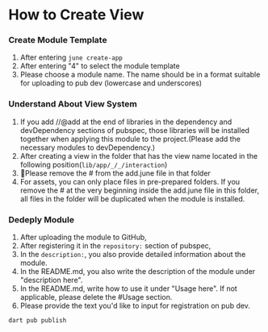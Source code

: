 # How to Create View

### Create Module Template

1. After entering `june create-app`
2. After entering "4" to select the module template
3. Please choose a module name. The name should be in a format suitable for uploading to pub dev (lowercase and underscores)



### Understand About View System

1. If you add //@add at the end of libraries in the dependency and devDependency sections of pubspec, those libraries will be installed together when applying this module to the project.(Please add the necessary modules to devDependency.)
2. After creating a view in the folder that has the view name located in the following position(`lib/app/_/_/interaction`)
3. Please remove the # from the add.june file in that folder
4. For assets, you can only place files in pre-prepared folders. If you remove the # at the very beginning inside the add.june file in this folder, all files in the folder will be duplicated when the module is installed.



### Dedeply Module&#x20;

1. After uploading the module to GitHub,
2. After registering it in the `repository:` section of pubspec,
3. In the `description:`, you also provide detailed information about the module.
4. In the README.md, you also write the description of the module under "description here".
5. In the README.md, write how to use it under "Usage here". If not applicable, please delete the #Usage section.
6. Please provide the text you'd like to input for registration on pub dev.

```
dart pub publish
```

